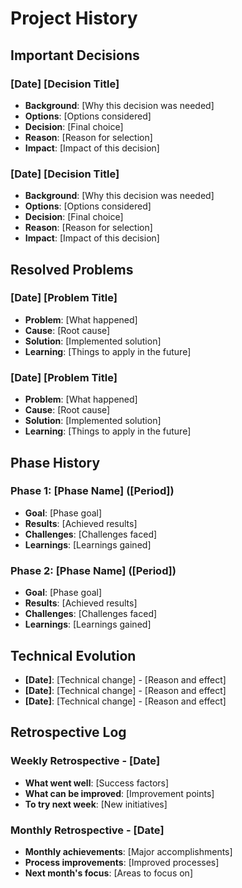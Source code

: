 # Project History

## Important Decisions
### [Date] [Decision Title]
- **Background**: [Why this decision was needed]
- **Options**: [Options considered]
- **Decision**: [Final choice]
- **Reason**: [Reason for selection]
- **Impact**: [Impact of this decision]

### [Date] [Decision Title]
- **Background**: [Why this decision was needed]
- **Options**: [Options considered]
- **Decision**: [Final choice]
- **Reason**: [Reason for selection]
- **Impact**: [Impact of this decision]

## Resolved Problems
### [Date] [Problem Title]
- **Problem**: [What happened]
- **Cause**: [Root cause]
- **Solution**: [Implemented solution]
- **Learning**: [Things to apply in the future]

### [Date] [Problem Title]
- **Problem**: [What happened]
- **Cause**: [Root cause]
- **Solution**: [Implemented solution]
- **Learning**: [Things to apply in the future]

## Phase History
### Phase 1: [Phase Name] ([Period])
- **Goal**: [Phase goal]
- **Results**: [Achieved results]
- **Challenges**: [Challenges faced]
- **Learnings**: [Learnings gained]

### Phase 2: [Phase Name] ([Period])
- **Goal**: [Phase goal]
- **Results**: [Achieved results]
- **Challenges**: [Challenges faced]
- **Learnings**: [Learnings gained]

## Technical Evolution
- **[Date]**: [Technical change] - [Reason and effect]
- **[Date]**: [Technical change] - [Reason and effect]
- **[Date]**: [Technical change] - [Reason and effect]

## Retrospective Log
### Weekly Retrospective - [Date]
- **What went well**: [Success factors]
- **What can be improved**: [Improvement points]
- **To try next week**: [New initiatives]

### Monthly Retrospective - [Date]
- **Monthly achievements**: [Major accomplishments]
- **Process improvements**: [Improved processes]
- **Next month's focus**: [Areas to focus on]
